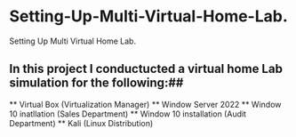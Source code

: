 # Setting-Up-Multi-Virtual-Home-Lab.
Setting Up Multi Virtual Home Lab.
## In this project I conductucted a virtual home Lab simulation for the following:##
** Virtual Box (Virtualization Manager)
** Window Server 2022
** Window 10 inatllation (Sales Department)
** Window 10 installation (Audit Department) 
** Kali (Linux Distribution)
